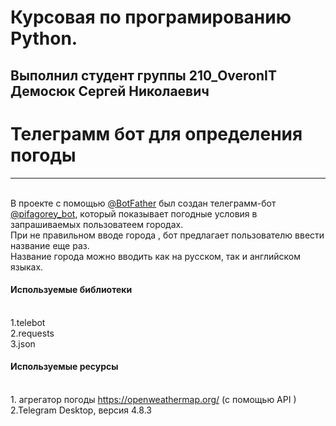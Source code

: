 Курсовая по програмированию Python.
======================================

Выполнил студент группы 210_OveronIT
Демосюк Сергей Николаевич
-----------------------------------------
Телеграмм бот  для определения погоды 
=========================================

_________________________________________
<br>В проекте  с помощью [@BotFather](https://t.me/BotFather)  был создан телеграмм-бот [@pifagorey_bot](https://t.me/BotFather),
который показывает погодные условия в запрашиваемых
пользоватеем городах.  
При не правильном вводе города , бот предлагает пользователю 
ввести название еще раз.  
Название города можно вводить как на русском, так и английском языках.
#### Используемые библиотеки
 <br>1.telebot  
2.requests  
3.json

#### Используемые ресурсы
<br>1. агрегатор погоды https://openweathermap.org/ (с помощью API ) 
2.Telegram Desktop, версия 4.8.3
